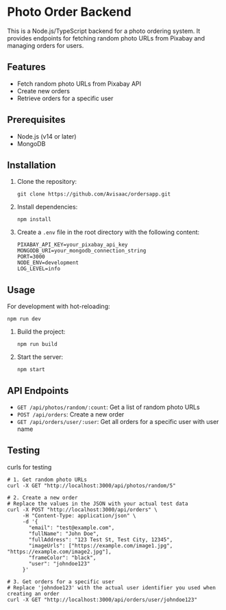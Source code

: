 # Photo Order Backend

This is a Node.js/TypeScript backend for a photo ordering system. It provides endpoints for fetching random photo URLs from Pixabay and managing orders for users.

## Features

- Fetch random photo URLs from Pixabay API
- Create new orders
- Retrieve orders for a specific user

## Prerequisites

- Node.js (v14 or later)
- MongoDB

## Installation

1. Clone the repository:
   ```
   git clone https://github.com/Avisaac/ordersapp.git
   ```

2. Install dependencies:
   ```
   npm install
   ```

3. Create a `.env` file in the root directory with the following content:
   ```
   PIXABAY_API_KEY=your_pixabay_api_key
   MONGODB_URI=your_mongodb_connection_string
   PORT=3000
   NODE_ENV=development
   LOG_LEVEL=info
   ```

## Usage

   For development with hot-reloading:
   ```
   npm run dev
   ```

1. Build the project:
   ```
   npm run build
   ```

2. Start the server:
   ```
   npm start
   ```


## API Endpoints

- `GET /api/photos/random/:count`: Get a list of random photo URLs
- `POST /api/orders`: Create a new order
- `GET /api/orders/user/:user`: Get all orders for a specific user with user name

## Testing

curls for testing
```
# 1. Get random photo URLs
curl -X GET "http://localhost:3000/api/photos/random/5"

# 2. Create a new order
# Replace the values in the JSON with your actual test data
curl -X POST "http://localhost:3000/api/orders" \
     -H "Content-Type: application/json" \
     -d '{
       "email": "test@example.com",
       "fullName": "John Doe",
       "fullAddress": "123 Test St, Test City, 12345",
       "imageUrls": ["https://example.com/image1.jpg", "https://example.com/image2.jpg"],
       "frameColor": "black",
       "user": "johndoe123"
     }'

# 3. Get orders for a specific user
# Replace 'johndoe123' with the actual user identifier you used when creating an order
curl -X GET "http://localhost:3000/api/orders/user/johndoe123"
```

